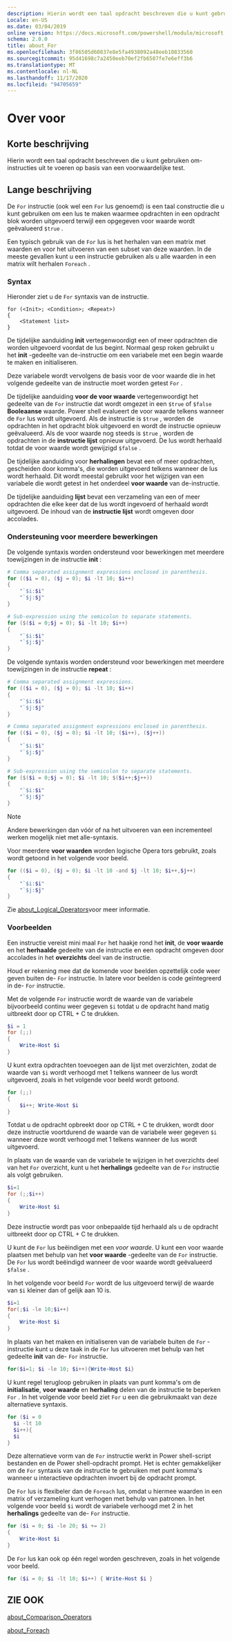 ```yaml
---
description: Hierin wordt een taal opdracht beschreven die u kunt gebruiken om-instructies uit te voeren op basis van een voorwaardelijke test.
Locale: en-US
ms.date: 03/04/2019
online version: https://docs.microsoft.com/powershell/module/microsoft.powershell.core/about/about_for?view=powershell-7.2&WT.mc_id=ps-gethelp
schema: 2.0.0
title: about_For
ms.openlocfilehash: 3f86505d60837e8e5fa4938092a48eeb10833560
ms.sourcegitcommit: 95d41698c7a2450eeb70ef2fb6507fe7e6eff3b6
ms.translationtype: MT
ms.contentlocale: nl-NL
ms.lasthandoff: 11/17/2020
ms.locfileid: "94705659"
---
```

# <a name="about-for"></a>Over voor

## <a name="short-description"></a>Korte beschrijving
Hierin wordt een taal opdracht beschreven die u kunt gebruiken om-instructies uit te voeren op basis van een voorwaardelijke test.

## <a name="long-description"></a>Lange beschrijving

De `For` instructie (ook wel een `For` lus genoemd) is een taal constructie die u kunt gebruiken om een lus te maken waarmee opdrachten in een opdracht blok worden uitgevoerd terwijl een opgegeven voor waarde wordt geëvalueerd `$true` .

Een typisch gebruik van de `For` lus is het herhalen van een matrix met waarden en voor het uitvoeren van een subset van deze waarden. In de meeste gevallen kunt u een instructie gebruiken als u alle waarden in een matrix wilt herhalen `Foreach` .

### <a name="syntax"></a>Syntax

Hieronder ziet u de `For` syntaxis van de instructie.

```
for (<Init>; <Condition>; <Repeat>)
{
    <Statement list>
}
```

De tijdelijke aanduiding **init** vertegenwoordigt een of meer opdrachten die worden uitgevoerd voordat de lus begint. Normaal gesp roken gebruikt u het **init** -gedeelte van de-instructie om een variabele met een begin waarde te maken en initialiseren.

Deze variabele wordt vervolgens de basis voor de voor waarde die in het volgende gedeelte van de instructie moet worden getest `For` .

De tijdelijke aanduiding **voor de voor waarde** vertegenwoordigt het gedeelte van de `For` instructie dat wordt omgezet in een `$true` of `$false` **Booleaanse** waarde. Power shell evalueert de voor waarde telkens wanneer de `For` lus wordt uitgevoerd. Als de instructie is `$true` , worden de opdrachten in het opdracht blok uitgevoerd en wordt de instructie opnieuw geëvalueerd. Als de voor waarde nog steeds is `$true` , worden de opdrachten in de **instructie lijst** opnieuw uitgevoerd. De lus wordt herhaald totdat de voor waarde wordt gewijzigd `$false` .

De tijdelijke aanduiding voor **herhalingen** bevat een of meer opdrachten, gescheiden door komma's, die worden uitgevoerd telkens wanneer de lus wordt herhaald. Dit wordt meestal gebruikt voor het wijzigen van een variabele die wordt getest in het onderdeel **voor waarde** van de-instructie.

De tijdelijke aanduiding **lijst** bevat een verzameling van een of meer opdrachten die elke keer dat de lus wordt ingevoerd of herhaald wordt uitgevoerd. De inhoud van de **instructie lijst** wordt omgeven door accolades.

### <a name="support-for-multiple-operations"></a>Ondersteuning voor meerdere bewerkingen

De volgende syntaxis worden ondersteund voor bewerkingen met meerdere toewijzingen in de instructie **init** :

```powershell
# Comma separated assignment expressions enclosed in parenthesis.
for (($i = 0), ($j = 0); $i -lt 10; $i++)
{
    "`$i:$i"
    "`$j:$j"
}

# Sub-expression using the semicolon to separate statements.
for ($($i = 0;$j = 0); $i -lt 10; $i++)
{
    "`$i:$i"
    "`$j:$j"
}
```

De volgende syntaxis worden ondersteund voor bewerkingen met meerdere toewijzingen in de instructie **repeat** :

```powershell
# Comma separated assignment expressions.
for (($i = 0), ($j = 0); $i -lt 10; $i++)
{
    "`$i:$i"
    "`$j:$j"
}

# Comma separated assignment expressions enclosed in parenthesis.
for (($i = 0), ($j = 0); $i -lt 10; ($i++), ($j++))
{
    "`$i:$i"
    "`$j:$j"
}

# Sub-expression using the semicolon to separate statements.
for ($($i = 0;$j = 0); $i -lt 10; $($i++;$j++))
{
    "`$i:$i"
    "`$j:$j"
}
```

> [!NOTE]
> Andere bewerkingen dan vóór of na het uitvoeren van een incrementeel werken mogelijk niet met alle-syntaxis.

Voor meerdere **voor waarden** worden logische Opera tors gebruikt, zoals wordt getoond in het volgende voor beeld.

```powershell
for (($i = 0), ($j = 0); $i -lt 10 -and $j -lt 10; $i++,$j++)
{
    "`$i:$i"
    "`$j:$j"
}
```

Zie [about_Logical_Operators](about_Logical_Operators.md)voor meer informatie.

### <a name="examples"></a>Voorbeelden

Een instructie vereist mini maal `For` het haakje rond het **init**, de **voor waarde** en het **herhaalde** gedeelte van de instructie en een opdracht omgeven door accolades in het **overzichts** deel van de instructie.

Houd er rekening mee dat de komende voor beelden opzettelijk code weer geven buiten de- `For` instructie. In latere voor beelden is code geïntegreerd in de- `For` instructie.

Met de volgende `For` instructie wordt de waarde van de variabele bijvoorbeeld continu weer gegeven `$i` totdat u de opdracht hand matig uitbreekt door op CTRL + C te drukken.

```powershell
$i = 1
for (;;)
{
    Write-Host $i
}
```

U kunt extra opdrachten toevoegen aan de lijst met overzichten, zodat de waarde van `$i` wordt verhoogd met 1 telkens wanneer de lus wordt uitgevoerd, zoals in het volgende voor beeld wordt getoond.

```powershell
for (;;)
{
    $i++; Write-Host $i
}
```

Totdat u de opdracht opbreekt door op CTRL + C te drukken, wordt door deze instructie voortdurend de waarde van de variabele weer gegeven `$i` wanneer deze wordt verhoogd met 1 telkens wanneer de lus wordt uitgevoerd.

In plaats van de waarde van de variabele te wijzigen in het overzichts deel van het `For` overzicht, kunt u het **herhalings** gedeelte van de `For` instructie als volgt gebruiken.

```powershell
$i=1
for (;;$i++)
{
    Write-Host $i
}
```

Deze instructie wordt pas voor onbepaalde tijd herhaald als u de opdracht uitbreekt door op CTRL + C te drukken.

U kunt de `For` lus beëindigen met een *voor waarde*. U kunt een voor waarde plaatsen met behulp van het **voor waarde** -gedeelte van de `For` instructie. De `For` lus wordt beëindigd wanneer de voor waarde wordt geëvalueerd `$false` .

In het volgende voor beeld `For` wordt de lus uitgevoerd terwijl de waarde van `$i` kleiner dan of gelijk aan 10 is.

```powershell
$i=1
for(;$i -le 10;$i++)
{
    Write-Host $i
}
```

In plaats van het maken en initialiseren van de variabele buiten de `For` -instructie kunt u deze taak in de `For` lus uitvoeren met behulp van het gedeelte **init** van de- `For` instructie.

```powershell
for($i=1; $i -le 10; $i++){Write-Host $i}
```

U kunt regel terugloop gebruiken in plaats van punt komma's om de **initialisatie**, **voor waarde** en **herhaling** delen van de instructie te beperken `For` . In het volgende voor beeld ziet `For` u een die gebruikmaakt van deze alternatieve syntaxis.

```powershell
for ($i = 0
  $i -lt 10
  $i++){
  $i
}
```

Deze alternatieve vorm van de `For` instructie werkt in Power shell-script bestanden en de Power shell-opdracht prompt. Het is echter gemakkelijker om de `For` syntaxis van de instructie te gebruiken met punt komma's wanneer u interactieve opdrachten invoert bij de opdracht prompt.

De `For` lus is flexibeler dan de `Foreach` lus, omdat u hiermee waarden in een matrix of verzameling kunt verhogen met behulp van patronen. In het volgende voor beeld `$i` wordt de variabele verhoogd met 2 in het **herhalings** gedeelte van de- `For` instructie.

```powershell
for ($i = 0; $i -le 20; $i += 2)
{
    Write-Host $i
}
```

De `For` lus kan ook op één regel worden geschreven, zoals in het volgende voor beeld.

```powershell
for ($i = 0; $i -lt 10; $i++) { Write-Host $i }
```

## <a name="see-also"></a>ZIE OOK

[about_Comparison_Operators](about_Comparison_Operators.md)

[about_Foreach](about_Foreach.md)

